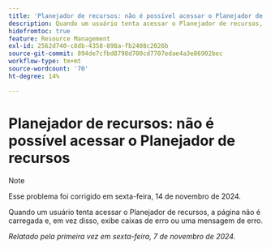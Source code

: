 ```yaml
---
title: 'Planejador de recursos: não é possível acessar o Planejador de recursos'
description: Quando um usuário tenta acessar o Planejador de recursos, a página não é carregada e, em vez disso, exibe caixas de erro ou uma mensagem de erro.
hidefromtoc: true
feature: Resource Management
exl-id: 2562d740-c8db-4358-898a-fb2408c2026b
source-git-commit: 894de7cfbd8798d700cd7707edae4a3e86902bec
workflow-type: tm+mt
source-wordcount: '70'
ht-degree: 14%

---
```


# Planejador de recursos: não é possível acessar o Planejador de recursos

>[!NOTE]
>
>Esse problema foi corrigido em sexta-feira, 14 de novembro de 2024.

Quando um usuário tenta acessar o Planejador de recursos, a página não é carregada e, em vez disso, exibe caixas de erro ou uma mensagem de erro.

_Relatado pela primeira vez em sexta-feira, 7 de novembro de 2024._
